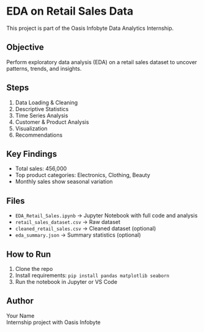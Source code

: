 # EDA on Retail Sales Data

This project is part of the Oasis Infobyte Data Analytics Internship.

## Objective
Perform exploratory data analysis (EDA) on a retail sales dataset to uncover patterns, trends, and insights.

## Steps
1. Data Loading & Cleaning  
2. Descriptive Statistics  
3. Time Series Analysis  
4. Customer & Product Analysis  
5. Visualization  
6. Recommendations  

## Key Findings
- Total sales: 456,000  
- Top product categories: Electronics, Clothing, Beauty  
- Monthly sales show seasonal variation  

## Files
- `EDA_Retail_Sales.ipynb` → Jupyter Notebook with full code and analysis  
- `retail_sales_dataset.csv` → Raw dataset  
- `cleaned_retail_sales.csv` → Cleaned dataset (optional)  
- `eda_summary.json` → Summary statistics (optional)  

## How to Run
1. Clone the repo  
2. Install requirements: `pip install pandas matplotlib seaborn`  
3. Run the notebook in Jupyter or VS Code  

## Author
Your Name  
Internship project with Oasis Infobyte
